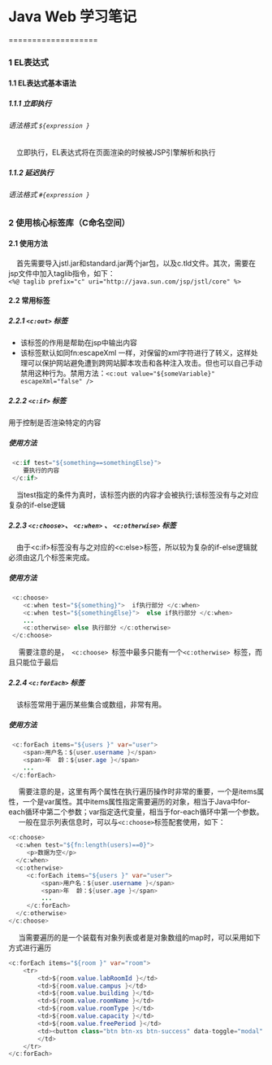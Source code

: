 # Java Web 学习笔记
===================
### 1 EL表达式
#### 1.1 EL表达式基本语法
##### 1.1.1 立即执行
######  语法格式 ` ${expression } `
&nbsp;&nbsp;&nbsp;&nbsp;立即执行，EL表达式将在页面渲染的时候被JSP引擎解析和执行  

##### 1.1.2 延迟执行
######  语法格式 ` #{expression } `

### 2 使用核心标签库（C命名空间）
#### 2.1 使用方法
&nbsp;&nbsp;&nbsp;&nbsp;首先需要导入jstl.jar和standard.jar两个jar包，以及c.tld文件。其次，需要在jsp文件中加入taglib指令，如下：  
	` <%@ taglib prefix="c" uri="http://java.sun.com/jsp/jstl/core" %> `  
#### 2.2 常用标签
##### 2.2.1 ` <c:out> ` 标签
* 该标签的作用是帮助在jsp中输出内容
* 该标签默认如同fn:escapeXml 一样，对保留的xml字符进行了转义，这样处理可以保护网站避免遭到跨网站脚本攻击和各种注入攻击。但也可以自己手动禁用这种行为。禁用方法：` <c:out value="${someVariable}" escapeXml="false" /> `  

##### 2.2.2 ` <c:if> ` 标签  
用于控制是否渲染特定的内容  
##### 使用方法  
``` java 
 <c:if test="${something==somethingElse}">  
    要执行的内容  
 </c:if>  
 ```  
&nbsp;&nbsp;&nbsp;&nbsp;当test指定的条件为真时，该标签内嵌的内容才会被执行;该标签没有与之对应复杂的if-else逻辑 

##### 2.2.3 ` <c:choose> `、 ` <c:when> ` 、 ` <c:otherwise> `  标签
&nbsp;&nbsp;&nbsp;&nbsp;由于<c:if>标签没有与之对应的<c:else>标签，所以较为复杂的if-else逻辑就必须由这几个标签来完成。  
##### 使用方法  
``` java 
 <c:choose>  
    <c:when test="${something}">  if执行部分 </c:when>  
    <c:when test="${somethingElse}">  else if执行部分 </c:when>  
    ...
    <c:otherwise> else 执行部分 </c:otherwise>
 </c:choose>  
 ```  
 &nbsp;&nbsp;&nbsp;&nbsp; 需要注意的是，`  <c:choose>  `标签中最多只能有一个`<c:otherwise> `标签，而且只能位于最后

##### 2.2.4 ` <c:forEach> `  标签
&nbsp;&nbsp;&nbsp;&nbsp;该标签常用于遍历某些集合或数组，非常有用。  
##### 使用方法  
``` java 
 <c:forEach items="${users }" var="user">  
    <span>用户名：${user.username }</span>
    <span>年  龄：${user.age }</span>
    ...
 </c:forEach>  
 ```  
 &nbsp;&nbsp;&nbsp;&nbsp; 需要注意的是，这里有两个属性在执行遍历操作时非常的重要，一个是items属性，一个是var属性。其中items属性指定需要遍历的对象，相当于Java中for-each循环中第二个参数；var指定迭代变量，相当于for-each循环中第一个参数。
  &nbsp;&nbsp;&nbsp;&nbsp;  一般在显示列表信息时，可以与` <c:choose> `标签配套使用，如下： 
  ``` java 
 <c:choose>  
    <c:when test="${fn:length(users)==0}">
       <p>数据为空</p>
    </c:when>  
    <c:otherwise> 
       <c:forEach items="${users }" var="user">  
           <span>用户名：${user.username }</span>
           <span>年  龄：${user.age }</span>
           ...
       </c:forEach> 
    </c:otherwise>
 </c:choose>  
 ```  
&nbsp;&nbsp;&nbsp;&nbsp; 当需要遍历的是一个装载有对象列表或者是对象数组的map时，可以采用如下方式进行遍历  
``` java 
<c:forEach items="${room }" var="room">
	<tr>
		<td>${room.value.labRoomId }</td>
		<td>${room.value.campus }</td>
		<td>${room.value.building }</td>
		<td>${room.value.roomName }</td>
		<td>${room.value.roomType }</td>
		<td>${room.value.capacity }</td>
		<td>${room.value.freePeriod }</td>
		<td><button class="btn btn-xs btn-success" data-toggle="modal" data-target="#reserveModal">预约</button>
		</td>
	</tr>
</c:forEach>  
```  
